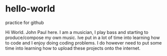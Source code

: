 # hello-world
practice for github

Hi World. 
John Paul here. I am a musician, I play bass and starting to produce/compose my own music.
Ive put in a lot of time into learning how to code and I enjoy doing coding problems.
I do however need to put some time into learning how to upload these projects onto the internet.
